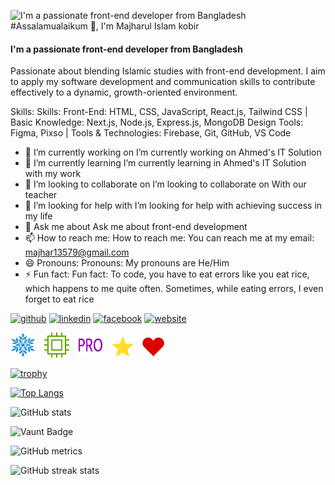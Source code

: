 ![I'm a passionate front-end developer from Bangladesh]([https://scontent.fdac14-1.fna.fbcdn.net/v/t39.30808-6/470991091_612666768090652_717279334157581169_n.jpg?_nc_cat=102&ccb=1-7&_nc_sid=cc71e4&_nc_eui2=AeEifRuqHV664ZNbsFE5Kc35nvzwu34zXiae_PC7fjNeJsGSQPC3MZmZeUB8HeDFfpTzvFGqrNlL5NPVZu-LFp7Q&_nc_ohc=Db7DfAozo40Q7kNvgGX7ZNx&_nc_zt=23&_nc_ht=scontent.fdac14-1.fna&_nc_gid=AK8_NVBozdX6b06VzJkLEru&oh=00_AYCp1PitRqasU69E1qyW0z8d5VwKlyMO19pDCIQ3OvQhHw&oe=678C7768](https://github.com/account](https://github.com/account))](https://www.facebook.com/photo/?fbid=612666761423986&set=a.198435076180492))
#Assalamualaikum 👋, I'm Majharul Islam kobir
#### I'm a passionate front-end developer from Bangladesh

Passionate about blending Islamic studies with front-end development. I aim to apply my software development and communication skills to contribute effectively to a dynamic, growth-oriented environment.

Skills: Skills: Front-End: HTML, CSS, JavaScript, React.js, Tailwind CSS | Basic Knowledge: Next.js, Node.js, Express.js, MongoDB Design Tools: Figma, Pixso | Tools & Technologies: Firebase, Git, GitHub, VS Code

- 🔭 I’m currently working on I’m currently working on Ahmed's IT Solution 
- 🌱 I’m currently learning  I’m currently learning in Ahmed's IT Solution with my work 
- 👯 I’m looking to collaborate on  I’m looking to collaborate on With our teacher 
- 🤔 I’m looking for help with I’m looking for help with achieving success in my life 
- 💬 Ask me about  Ask me about front-end development 
- 📫 How to reach me: How to reach me: You can reach me at my email: majhar13579@gmail.com 
- 😄 Pronouns:  Pronouns: My pronouns are He/Him 
- ⚡ Fun fact:  Fun fact: To code, you have to eat errors like you eat rice, which happens to me quite often. Sometimes, while eating errors, I even forget to eat rice 


[<img src='https://cdn.jsdelivr.net/npm/simple-icons@3.0.1/icons/github.svg' alt='github' height='40'>](https://github.com/majharul-islam-kobir)  [<img src='https://cdn.jsdelivr.net/npm/simple-icons@3.0.1/icons/linkedin.svg' alt='linkedin' height='40'>](https://www.linkedin.com/in/https://www.linkedin.com/in/majharul-islam-0345b7322?lipi=urn%3Ali%3Apage%3Ad_flagship3_profile_view_base_contact_details%3BAUU6CdpJTQK8j6YxDWQKiQ%3D%3D/)  [<img src='https://cdn.jsdelivr.net/npm/simple-icons@3.0.1/icons/facebook.svg' alt='facebook' height='40'>](https://www.facebook.com/https://www.facebook.com/majharul.islam.kobir.2024)  [<img src='https://cdn.jsdelivr.net/npm/simple-icons@3.0.1/icons/icloud.svg' alt='website' height='40'>](https://jovial-starburst-51746b.netlify.app/)  

<a href='https://archiveprogram.github.com/'><img src='https://raw.githubusercontent.com/acervenky/animated-github-badges/master/assets/acbadge.gif' width='40' height='40'></a> <a href='https://docs.github.com/en/developers'><img src='https://raw.githubusercontent.com/acervenky/animated-github-badges/master/assets/devbadge.gif' width='40' height='40'></a> <a href='https://github.com/pricing'><img src='https://raw.githubusercontent.com/acervenky/animated-github-badges/master/assets/pro.gif' width='40' height='40'></a> <a href='https://stars.github.com/'><img src='https://raw.githubusercontent.com/acervenky/animated-github-badges/master/assets/starbadge.gif' width='35' height='35'></a> <a href='https://docs.github.com/en/github/supporting-the-open-source-community-with-github-sponsors'><img src='https://raw.githubusercontent.com/acervenky/animated-github-badges/master/assets/sponsorbadge.gif' width='35' height='35'></a> 

[![trophy](https://github-profile-trophy.vercel.app/?username=majharul-islam-kobir)](https://github.com/ryo-ma/github-profile-trophy)

[![Top Langs](https://github-readme-stats.vercel.app/api/top-langs/?username=majharul-islam-kobir)](https://github.com/anuraghazra/github-readme-stats)

![GitHub stats](https://github-readme-stats.vercel.app/api?username=majharul-islam-kobir&show_icons=true&count_private=true)  

![Vaunt Badge](https://api.vaunt.dev/v1/github/entities/majharul-islam-kobir/contributions?format=svg&private=true)  

![GitHub metrics](https://metrics.lecoq.io/majharul-islam-kobir)  

![GitHub streak stats](https://streak-stats.demolab.com/?user=majharul-islam-kobir)  




